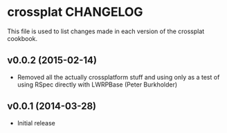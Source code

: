 crossplat CHANGELOG
========================
This file is used to list changes made in each version of the crossplat cookbook.

v0.0.2 (2015-02-14)
-------------------
- Removed all the actually crossplatform stuff and using only
  as a test of using RSpec directly with LWRPBase (Peter Burkholder)

v0.0.1 (2014-03-28)
-------------------
- Initial release
